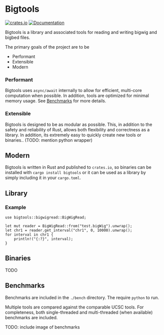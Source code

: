 # Bigtools

[![crates.io](https://img.shields.io/crates/v/bigtools.svg)](https://crates.io/crates/bigtools)
[![Documentation](https://docs.rs/bigtools/badge.svg)](https://docs.rs/bigtools)

Bigtools is a library and associated tools for reading and writing bigwig and bigbed files.

The primary goals of the project are to be
- Performant
- Extensible
- Modern

### Performant

Bigtools uses `async/await` internally to allow for efficient, multi-core computation when possible. In addition, tools are optimized for minimal memory usage. See [Benchmarks] for more details.

### Extensible

Bigtools is designed to be as modular as possible. This, in addition to the safety and reliability of Rust, allows both flexibility and correctness as a library. In addition, its extremely easy to quickly create new tools or binaries.. (TODO: mention python wrapper)

## Modern

Bigtools is written in Rust and published to `crates.io`, so binaries can be installed with `cargo install bigtools` or it can be used as a library by simply including it in your `cargo.toml`.

## Library

### Example

```rust,norun
use bigtools::bigwigread::BigWigRead;

let mut reader = BigWigRead::from("test.bigWig").unwrap();
let chr1 = reader.get_interval("chr1", 0, 10000).unwrap();
for interval in chr1 {
    println!("{:?}", interval);
}
```

## Binaries

TODO

## Benchmarks
[Benchmarks]: #Benchmarks

Benchmarks are included in the `./bench` directory. The require `python` to run.

Multiple tools are compared against the comparable UCSC tools. For completeness, both single-threaded and multi-threaded (when available) benchmarks are included.

TODO: include image of benchmarks
